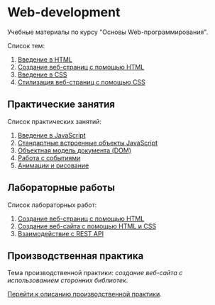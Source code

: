 # Web-development

Учебные материалы по курсу "Основы Web-программирования".

Список тем:
1. [Введение в HTML](01-HTML-1)
2. [Создание веб-страниц с помощью HTML](02-HTML-2)
3. [Введение в CSS](04-CSS-1)
4. [Стилизация веб-страниц с помощью CSS](05-CSS-2)

## Практические занятия

Список практических занятий:
1. [Введение в JavaScript](practice/01-introduction-to-js/README.md)
2. [Стандартные встроенные объекты JavaScript](practice/02-standard-objects/README.md)
3. [Объектная модель документа (DOM)](practice/03-dom/README.md)
4. [Работа с событиями](practice/04-events/README.md)
5. [Анимации и рисование](practice/05-animation-canvas/README.md)

## Лабораторные работы

Список лабораторных работ:
1. [Создание веб-страниц с помощью HTML](labs/lab1.md)
2. [Создание веб-сайта с помощью HTML и CSS](labs/lab2.md)
3. [Взаимодействие с REST API](labs/lab3/README.md)

## Производственная практика

Тема производственной практики: *создание веб-сайта с использованием сторонних библиотек*.

[Перейти к описанию производственной практики](final/README.md).